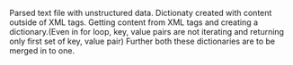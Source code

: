 Parsed text file with unstructured data.
Dictionaty created with content outside of XML tags.
Getting content from XML tags and creating a dictionary.(Even in for loop, key, value pairs are not iterating and returning only first set of key, value pair)
Further both these dictionaries are to be merged in to one.
